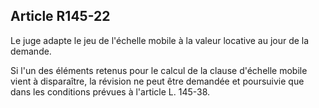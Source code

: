 Article R145-22
----
Le juge adapte le jeu de l'échelle mobile à la valeur locative au jour de la
demande.

Si l'un des éléments retenus pour le calcul de la clause d'échelle mobile vient
à disparaître, la révision ne peut être demandée et poursuivie que dans les
conditions prévues à l'article L. 145-38.
